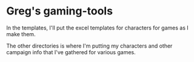 Greg's gaming-tools
============

In the templates, I'll put the excel templates for characters for games as I make them.  

The other directories is where I'm putting my characters and other campaign info that I've gathered for various games.
